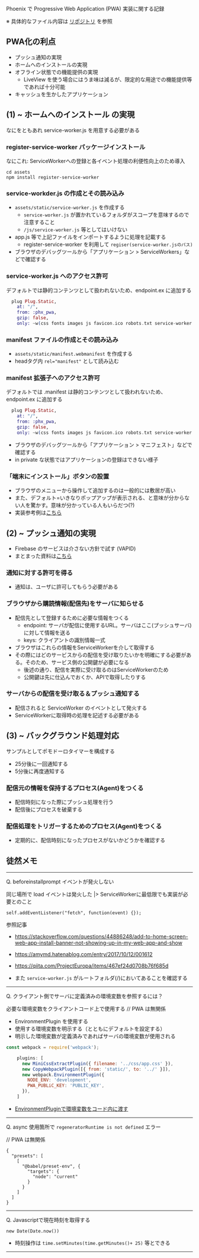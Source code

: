 Phoenix で Progressive Web Application (PWA) 実装に関する記録

※ 具体的なファイル内容は [リポジトリ](https://github.com/Ta-To/phx_pwa) を参照

## PWA化の利点

- プッシュ通知の実現
- ホームへのインストールの実現
- オフライン状態での機能提供の実現
  - LiveView を使う場合にはうま味は減るが、限定的な用途での機能提供等であれば十分可能
- キャッシュを生かしたアプリケーション


## (1) ~ ホームへのインストール の実現

なにをともあれ service-worker.js を用意する必要がある

### register-service-worker パッケージインストール

なにこれ: ServiceWorkerへの登録と各イベント処理の利便性向上のため導入

```
cd assets
npm install register-service-worker
```

### service-workder.js の作成とその読み込み

- `assets/static/service-worker.js` を作成する
  - `service-worker.js` が置かれているフォルダがスコープを意味するので注意すること
  - `/js/service-worker.js` 等としてはいけない
- app.js 等で上記ファイルをインポートするように処理を記載する
  - register-service-worker を利用して `regiser(service-worker.jsのパス)`
- ブラウザのデバッグツールから「アプリケーション > ServiceWorkers」などで確認する

### service-worker.js へのアクセス許可

デフォルトでは静的コンテンツとして扱われないため、endpoint.ex に追加する

``` elixir:endpoint.ex
  plug Plug.Static,
    at: "/",
    from: :phx_pwa,
    gzip: false,
    only: ~w(css fonts images js favicon.ico robots.txt service-worker.js)
```

### manifest ファイルの作成とその読み込み

- `assets/static/manifest.webmanifest` を作成する
- headタグ内 `rel="manifest"` として読み込む

### manifest 拡張子へのアクセス許可

デフォルトでは .manifest は静的コンテンツとして扱われないため、endpoint.ex に追加する

``` elixir:endpoint.ex
  plug Plug.Static,
    at: "/",
    from: :phx_pwa,
    gzip: false,
    only: ~w(css fonts images js favicon.ico robots.txt service-worker.js manifest.webmanifest)
```

- ブラウザのデバッグツールから「アプリケーション > マニフェスト」などで確認する
- in private な状態ではアプリケーションの登録はできない様子

### 「端末にインストール」ボタンの設置

- ブラウザのメニューから操作して追加するのは一般的には敷居が高い
- また、デフォルト=いきなりポップアップが表示される、と意味が分からない人を驚かす。意味が分かっている人もいらだつ(?)
- 実装参考例は[こちら](https://developer.mozilla.org/ja/docs/Web/Progressive_web_apps/Add_to_home_screen)


## (2) ~ プッシュ通知の実現

- Firebase のサービスは介さない方針で試す (VAPID)
- まとまった資料は[こちら](https://ta-to.github.io/narutake_phoenix/#/phx_pwa/push)

### 通知に対する許可を得る

- 通知は、ユーザに許可してもらう必要がある

### ブラウザから購読情報(配信先)をサーバに知らせる

- 配信先として登録するために必要な情報をつくる
  - endpoint: サーバが配信に使用するURL。サーバはここ(プッシュサーバ)に対して情報を送る
  - keys: クライアントの識別情報一式
- ブラウザはこれらの情報をServiceWorkerを介して取得する
- その際にはどのサービスからの配信を受け取りたいかを明確にする必要がある。そのため、サービス側の公開鍵が必要になる
  - 後述の通り、配信を実際に受け取るのはServiceWorkerのため
  - 公開鍵は先に仕込んでおくか、APIで取得したりする

### サーバからの配信を受け取る＆プッシュ通知する

- 配信されると ServiceWorker のイベントとして発火する
- ServiceWorkerに取得時の処理を記述する必要がある


## (3) ~ バックグラウンド処理対応

サンプルとしてポモドーロタイマーを構成する

- 25分後に一回通知する
- 5分後に再度通知する

### 配信元の情報を保持するプロセス(Agent)をつくる

- 配信時刻になった際にプッシュ処理を行う
- 配信後にプロセスを破棄する

### 配信処理をトリガーするためのプロセス(Agent)をつくる

- 定期的に、配信時刻になったプロセスがないかどうかを確認する


## 徒然メモ

---

Q. beforeinstallprompt イベントが発火しない

同じ場所で load イベントは発火した
|> ServiceWorkerに最低限でも実装が必要とのこと

`self.addEventListener("fetch", function(event) {});`

参照記事

- https://stackoverflow.com/questions/44886248/add-to-home-screen-web-app-install-banner-not-showing-up-in-my-web-app-and-show
- https://amymd.hatenablog.com/entry/2017/10/12/001612
- https://qiita.com/ProjectEuropa/items/467ef24d0708b76f685d

- また `service-worker.js` がルートフォルダ(/)においてあることを確認する

---

Q. クライアント側でサーバに定義済みの環境変数を参照するには？

必要な環境変数をクライアントコード上で使用する
// PWA は無関係

- EnvironmentPlugin を使用する
- 使用する環境変数を明示する（とともにデフォルトを設定する）
- 明示した環境変数が定義済みであればサーバの環境変数が使用される

``` js:webpack.config.js 抜粋
const webpack = require('webpack');

    plugins: [
      new MiniCssExtractPlugin({ filename: '../css/app.css' }),
      new CopyWebpackPlugin([{ from: 'static/', to: '../' }]),
      new webpack.EnvironmentPlugin({
        NODE_ENV: 'development',
        PWA_PUBLiC_KEY: 'PUBLIC_KEY',
      }),
    ]
```

- [EnvironmentPluginで環境変数をコード内に渡す](https://nju33.com/webpack/EnvironmentPlugin%20%E3%81%A7%E7%92%B0%E5%A2%83%E5%A4%89%E6%95%B0%E3%82%92%E3%82%B3%E3%83%BC%E3%83%89%E5%86%85%E3%81%AB%E6%B8%A1%E3%81%99)

---

Q. async 使用箇所で `regeneratorRuntime is not defined` エラー

// PWA は無関係

``` json: assets/.babelrc
{
  "presets": [
    [
      "@babel/preset-env", {
        "targets": {
          "node": "current"
        }
      }
    ]
  ]
}
```

---

Q. Javascriptで現在時刻を取得する

`new Date(Date.now())`

- 時刻操作は `time.setMinutes(time.getMinutes()+ 25)` 等とできる

---
